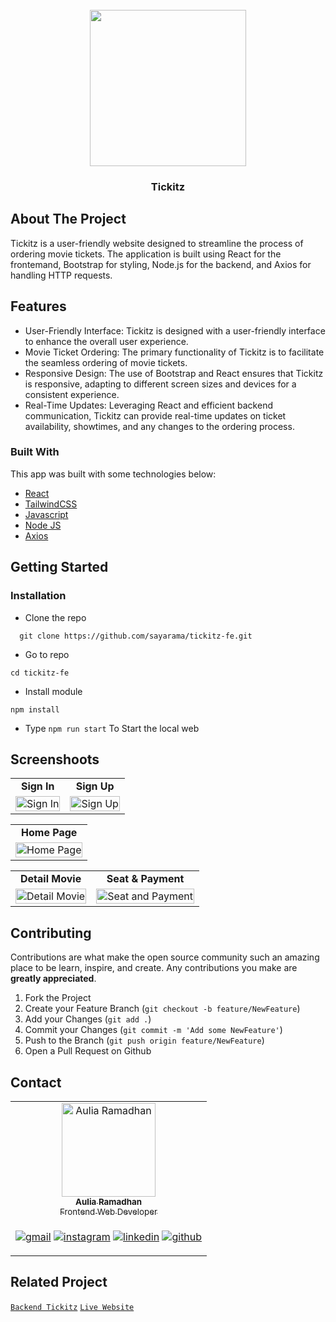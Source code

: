 <div id="top"></div>

<!-- PROJECT LOGO -->
<br />
<div align="center">
  <a href="https://github.com/sayarama/tickitz-fe" target="_blank">
    <img src="https://i.ibb.co/Dwv4wgk/tickitz-1-Logo.png alt="Tickitz" width="250px">
  </a>

  <h3 align="center">Tickitz</h3>
</div>

<!-- TABLE OF CONTENTS -->

<!-- ABOUT THE PROJECT -->

## About The Project

Tickitz is a user-friendly website designed to streamline the process of ordering movie tickets. The application is built using React for the frontemand, Bootstrap for styling, Node.js for the backend, and Axios for handling HTTP requests.

## Features

- User-Friendly Interface: Tickitz is designed with a user-friendly interface to enhance the overall user experience.
- Movie Ticket Ordering: The primary functionality of Tickitz is to facilitate the seamless ordering of movie tickets.
- Responsive Design: The use of Bootstrap and React ensures that Tickitz is responsive, adapting to different screen sizes and devices for a consistent experience.
- Real-Time Updates: Leveraging React and efficient backend communication, Tickitz can provide real-time updates on ticket availability, showtimes, and any changes to the ordering process.

### Built With

This app was built with some technologies below:

- [React](https://nextjs.org/)
- [TailwindCSS](https://tailwindcss.com/)
- [Javascript](https://developer.mozilla.org/en-US/docs/Web/JavaScript)
- [Node JS](https://nodejs.org/en)
- [Axios](https://axios-http.com/docs/intro)

<!-- GETTING STARTED -->

## Getting Started

### Installation


- Clone the repo

```
  git clone https://github.com/sayarama/tickitz-fe.git
```

- Go to repo

```
cd tickitz-fe
```

- Install module

```
npm install
```

- Type `npm run start` To Start the local web

## Screenshoots

<p align="center" display=flex>
<!-- table for register recruiter and register worker -->
<table>
<tr>
  <td align='center'><b>Sign In</b></td>
  <td align='center'><b>Sign Up</b></td>
</tr>
<tr>
  <td>
    <image src="https://i.ibb.co/7Sdb473/signin.png" alt="Sign In" width=100%>
  </td>
  <td>
    <image src="https://i.ibb.co/Dz66Tyn/signup.png" alt="Sign Up" width=100%>
  </td>
</tr>
</table>

<!-- table for landing page and edit profile worker -->
<table>
<tr>
  <td align='center'><b>Home Page</b></td>
</tr>
<tr>
  <td>
    <image src="https://i.ibb.co/7QmCWyv/homepage.png" alt="Home Page" width=100%>
  </td>
</tr>
</table>


<!-- table for hire talent and detail talent -->
<table>
<tr>
  <td align='center'><b>Detail Movie</b></td>
  <td align='center'><b>Seat & Payment</b></td>
</tr>
<tr>
  <td>
    <image src="https://i.ibb.co/Ssm4d5d/detail.png" alt="Detail Movie" width=100%>
  </td>
  <td>
    <image src="https://i.ibb.co/Sy8GYyv/seat.png" alt="Seat and Payment" width=100%>
  </td>
</tr>
</table>

<!-- end screenshoots -->

## Contributing

Contributions are what make the open source community such an amazing place to be learn, inspire, and create. Any contributions you make are **greatly appreciated**.

1. Fork the Project
2. Create your Feature Branch (`git checkout -b feature/NewFeature`)
3. Add your Changes (`git add .`)
4. Commit your Changes (`git commit -m 'Add some NewFeature'`)
5. Push to the Branch (`git push origin feature/NewFeature`)
6. Open a Pull Request on Github


## Contact

  
<table align="center">
  <tr >
    <td align="center">
      <a href="https://github.com/sayarama">
          <img width="150" src="https://avatars.githubusercontent.com/u/64125537?v=4" alt="Aulia Ramadhan"> <br/>
          <sub><b>Aulia Ramadhan</b></sub> <br/>
          <sub>Frontend Web Developer</sub>
      </a>
    </td>
  </tr>
  <tr>
    <td>

[![gmail](https://img.shields.io/badge/Gmail-D14836?style=for-the-badge&logo=gmail&logoColor=white)](mailto:me.auliaramadhan@gmail.com)
[![instagram](https://img.shields.io/badge/Instagram-E4405F?style=for-the-badge&logo=instagram&logoColor=white)](https://www.instagram.com/ul.ramadhan/)
[![linkedin](https://img.shields.io/badge/linkedin-0A66C2?style=for-the-badge&logo=linkedin&logoColor=white)](www.linkedin.com/in/sayarama)
[![github](https://img.shields.io/badge/Github-232b2b?style=for-the-badge&logo=github&logoColor=white)](https://github.com/sayarama)
    </td>
  </tr>
</table>


## Related Project

[`Backend Tickitz`](https://github.com/sayarama/tickitz-be.git)
[ `Live Website`](https://tickitz-fe-two.vercel.app/)


